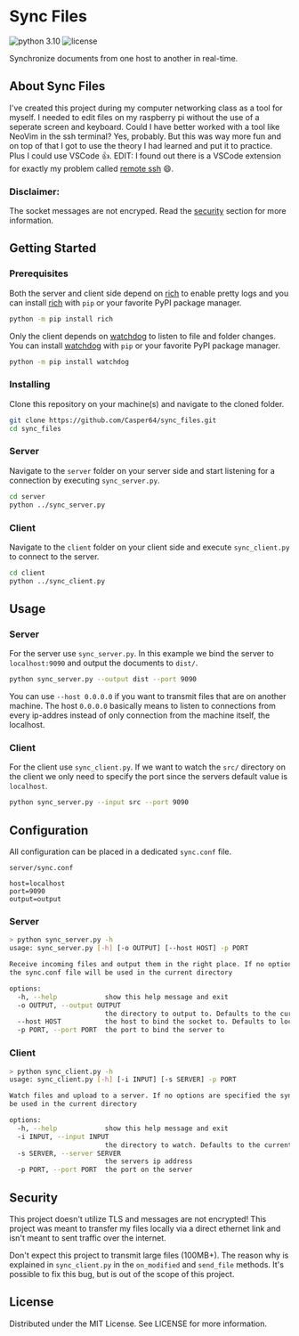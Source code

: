 # Sync Files

![python 3.10](https://img.shields.io/badge/Python-3.10-brightgreen?logo=python)
![license](https://img.shields.io/badge/license-MIT-blue)

Synchronize documents from one host to another in real-time.

## About Sync Files

I've created this project during my computer networking class as a tool for myself. I needed to edit files on my raspberry pi without the use of a seperate screen and keyboard. Could I have better worked with a tool like NeoVim in the ssh terminal? Yes, probably. But this was way more fun and on top of that I got to use the theory I had learned and put it to practice. Plus I could use VSCode :+1:.
EDIT: I found out there is a VSCode extension for exactly my problem called [remote ssh](https://code.visualstudio.com/docs/remote/ssh) :smile:.

### Disclaimer:
The socket messages are not encryped. Read the [security](#security) section for more information.

## Getting Started
### Prerequisites

Both the server and client side depend on [rich](https://github.com/Textualize/rich) to enable pretty logs and you can install [rich](https://github.com/Textualize/rich) with `pip` or your favorite PyPI package manager.
```sh
python -m pip install rich
```
Only the client depends on [watchdog](https://github.com/gorakhargosh/watchdog/) to listen to file and folder changes. You can install [watchdog](https://github.com/gorakhargosh/watchdog/) with `pip` or your favorite PyPI package manager.
```sh
python -m pip install watchdog
```

### Installing
Clone this repository on your machine(s) and navigate to the cloned folder.
```sh
git clone https://github.com/Casper64/sync_files.git
cd sync_files
```

### Server
Navigate to the `server` folder on your server side and start listening for a connection by executing `sync_server.py`.
```sh
cd server
python ../sync_server.py
```
### Client
Navigate to the `client` folder on your client side and execute `sync_client.py` to connect to the server.
```sh
cd client
python ../sync_client.py
```

## Usage
### Server
For the server use `sync_server.py`.
In this example we bind the server to `localhost:9090` and output the documents to `dist/`.
```sh
python sync_server.py --output dist --port 9090
```

You can use `--host 0.0.0.0` if you want to transmit files that are on another machine. The host `0.0.0.0` basically means to listen to connections from every ip-addres instead of only connection from the machine itself, the localhost.

### Client
For the client use `sync_client.py`.
If we want to watch the `src/` directory on the client we only need to specify the port since the servers default value is `localhost`.
```sh
python sync_server.py --input src --port 9090
```

## Configuration
All configuration can be placed in a dedicated `sync.conf` file.

`server/sync.conf`
```
host=localhost
port=9090
output=output
```

### Server
```sh
> python sync_server.py -h
usage: sync_server.py [-h] [-o OUTPUT] [--host HOST] -p PORT

Receive incoming files and output them in the right place. If no options are specified
the sync.conf file will be used in the current directory

options:
  -h, --help            show this help message and exit
  -o OUTPUT, --output OUTPUT
                        the directory to output to. Defaults to the current directory
  --host HOST           the host to bind the socket to. Defaults to localhost
  -p PORT, --port PORT  the port to bind the server to
```
### Client
```sh
> python sync_client.py -h
usage: sync_client.py [-h] [-i INPUT] [-s SERVER] -p PORT

Watch files and upload to a server. If no options are specified the sync.conf file will
be used in the current directory

options:
  -h, --help            show this help message and exit
  -i INPUT, --input INPUT
                        the directory to watch. Defaults to the current directory
  -s SERVER, --server SERVER
                        the servers ip address
  -p PORT, --port PORT  the port on the server
  ```  

## Security
This project doesn't utilize TLS and messages are not encrypted! This project was meant to transfer my files locally via a direct ethernet link and isn't meant to sent traffic over the internet.

Don't expect this project to transmit large files (100MB+). The reason why is explained in `sync_client.py` in the `on_modified` and `send_file` methods. It's possible to fix this bug, but is out of the scope of this project.
  
## License
Distributed under the MIT License. See LICENSE for more information.
